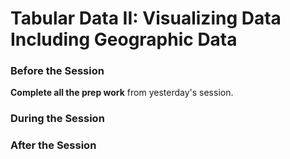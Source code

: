 # Tabular Data II: Visualizing Data Including Geographic Data

### Before the Session

**Complete all the prep work** from yesterday's session.

### During the Session


### After the Session
